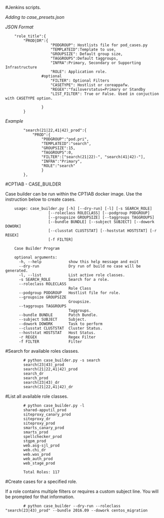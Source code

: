 #Jenkins scripts.

_Adding to case_presets.json_

_JSON Format_

		"role_title":{
			"PROD|DR":{
						"PODGROUP": Hostlists file for pod_cases.py
						"TEMPLATEID":Template to use,
						"GROUPSIZE": Default group size,
						"TAGGROUPS":Default taggroups,
						"INFRA":Primary, Secondary or Supporting Infrastructure
						"ROLE": Application role. 
					#optional 
						"FILTER": Optional Filters
						"CASETYPE": Hostlist or coreappafw.
						"REGEX":"failoverstatus=Primary or Standby
						"LIST_FILTER": True or False. Used in conjuction with CASETYPE option. 
						
					}
			}
	
_Example_

			"search(21|22,41|42)_prod":{
				"PROD":{
					"PODGROUP":"pod.pri",
					"TEMPLATEID":"search",
					"GROUPSIZE":15,
					"TAGGROUPS":0,
					"FILTER":["search(21|22)-", "search(41|42)-"],
					"INFRA":"Primary",
					"ROLE":"search"
					}
			},
			

#CPTIAB - CASE_BUILDER

Case builder can be run within the CPTIAB docker image. Use the instruction below to create cases. 

		usage: case_builder.py [-h] [--dry-run] [-l] [-s SEARCH_ROLE]
                       [--roleclass ROLECLASS] [--podgroup PODGROUP]
                       [--groupsize GROUPSIZE] [--taggroups TAGGROUPS]
                       [--bundle BUNDLE] [--subject SUBJECT] [--dowork DOWORK]
                       [--clusstat CLUSTSTAT] [--hoststat HOSTSTAT] [-r REGEX]
                       [-f FILTER]

		Case Builder Program
		
		optional arguments:
		  -h, --help            show this help message and exit
		  --dry-run             Dry run of build no case will be generated.
		  -l, --list            List active role classes.
		  -s SEARCH_ROLE        Search for a role.
		  --roleclass ROLECLASS
		                        Role Class
		  --podgroup PODGROUP   Hostlist file for role.
		  --groupsize GROUPSIZE
		                        Groupsize.
		  --taggroups TAGGROUPS
		                        Taggroups.
		  --bundle BUNDLE       Patch Bundle.
		  --subject SUBJECT     Subject.
		  --dowork DOWORK       Task to perform
		  --clusstat CLUSTSTAT  Cluster Status.
		  --hoststat HOSTSTAT   Host Status.
		  -r REGEX              Regex Filter
		  -f FILTER             Filter
		
#Search for available roles classes.

			# python case_builder.py -s search
			search(23|43)_prod
			search(21|22,41|42)_prod
			search_dr
			search_prod
			search(23|43)_dr
			search(21|22,41|42)_dr

#List all available role classes.

			# python case_builder.py -l 
			shared-apputil_prod
			siteproxy_canary_prod
			siteproxy_dr
			siteproxy_prod
			smarts_canary_prod
			smarts_prod
			spellchecker_prod
			stgpm_prod
			web.asg-sjl_prod
			web.chi_dr
			web.was_prod
			web_auth_prod
			web_stage_prod
			
			Total Roles: 117
			
#Create cases for a specified role.

If a role contains multiple filters or requires a custom subject line. You will be prompted for 
that information. 

			# python case_builder --dry-run --roleclass "search(23|43)_prod" --bundle 2016.09 --dowork centos_migration
			
			
	
